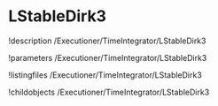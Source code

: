 <!-- MOOSE Documentation Stub: Remove this when content is added. -->

# LStableDirk3
!description /Executioner/TimeIntegrator/LStableDirk3

!parameters /Executioner/TimeIntegrator/LStableDirk3

!listingfiles /Executioner/TimeIntegrator/LStableDirk3

!childobjects /Executioner/TimeIntegrator/LStableDirk3
